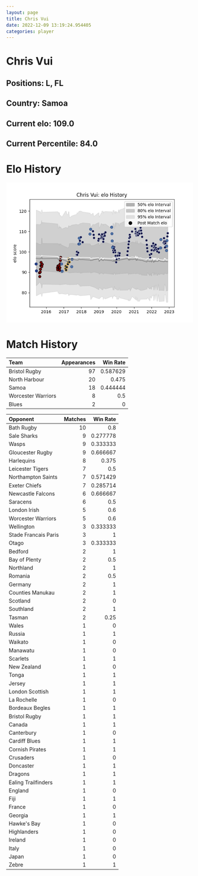 ```yaml
---  
layout: page  
title: Chris Vui  
date: 2022-12-09 13:19:24.954405  
categories: player  
---
```

# Chris Vui

## Positions: L, FL

## Country: Samoa

## Current elo: 109.0

## Current Percentile: 84.0

# Elo History


![elo history](history_ChrisVui.png)
# Match History


| Team               |   Appearances |   Win Rate |
|:-------------------|--------------:|-----------:|
| Bristol Rugby      |            97 |   0.587629 |
| North Harbour      |            20 |   0.475    |
| Samoa              |            18 |   0.444444 |
| Worcester Warriors |             8 |   0.5      |
| Blues              |             2 |   0        |

| Opponent             |   Matches |   Win Rate |
|:---------------------|----------:|-----------:|
| Bath Rugby           |        10 |   0.8      |
| Sale Sharks          |         9 |   0.277778 |
| Wasps                |         9 |   0.333333 |
| Gloucester Rugby     |         9 |   0.666667 |
| Harlequins           |         8 |   0.375    |
| Leicester Tigers     |         7 |   0.5      |
| Northampton Saints   |         7 |   0.571429 |
| Exeter Chiefs        |         7 |   0.285714 |
| Newcastle Falcons    |         6 |   0.666667 |
| Saracens             |         6 |   0.5      |
| London Irish         |         5 |   0.6      |
| Worcester Warriors   |         5 |   0.6      |
| Wellington           |         3 |   0.333333 |
| Stade Francais Paris |         3 |   1        |
| Otago                |         3 |   0.333333 |
| Bedford              |         2 |   1        |
| Bay of Plenty        |         2 |   0.5      |
| Northland            |         2 |   1        |
| Romania              |         2 |   0.5      |
| Germany              |         2 |   1        |
| Counties Manukau     |         2 |   1        |
| Scotland             |         2 |   0        |
| Southland            |         2 |   1        |
| Tasman               |         2 |   0.25     |
| Wales                |         1 |   0        |
| Russia               |         1 |   1        |
| Waikato              |         1 |   0        |
| Manawatu             |         1 |   0        |
| Scarlets             |         1 |   1        |
| New Zealand          |         1 |   0        |
| Tonga                |         1 |   1        |
| Jersey               |         1 |   1        |
| London Scottish      |         1 |   1        |
| La Rochelle          |         1 |   0        |
| Bordeaux Begles      |         1 |   1        |
| Bristol Rugby        |         1 |   1        |
| Canada               |         1 |   1        |
| Canterbury           |         1 |   0        |
| Cardiff Blues        |         1 |   1        |
| Cornish Pirates      |         1 |   1        |
| Crusaders            |         1 |   0        |
| Doncaster            |         1 |   1        |
| Dragons              |         1 |   1        |
| Ealing Trailfinders  |         1 |   1        |
| England              |         1 |   0        |
| Fiji                 |         1 |   1        |
| France               |         1 |   0        |
| Georgia              |         1 |   1        |
| Hawke's Bay          |         1 |   0        |
| Highlanders          |         1 |   0        |
| Ireland              |         1 |   0        |
| Italy                |         1 |   0        |
| Japan                |         1 |   0        |
| Zebre                |         1 |   1        |